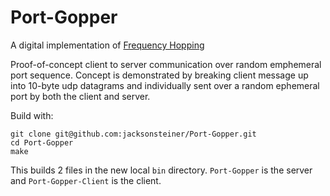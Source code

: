 # Port-Gopper

A digital implementation of [Frequency Hopping](https://en.wikipedia.org/wiki/Frequency-hopping_spread_spectrum)

Proof-of-concept client to server communication over random emphemeral port sequence. Concept is demonstrated by breaking client message up into 10-byte udp datagrams and individually sent over a random ephemeral port by both the client and server.

Build with:

    git clone git@github.com:jacksonsteiner/Port-Gopper.git
    cd Port-Gopper
    make

This builds 2 files in the new local `bin` directory. `Port-Gopper` is the server and `Port-Gopper-Client` is the client.